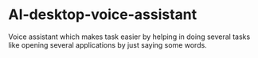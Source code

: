 # AI-desktop-voice-assistant
Voice assistant which makes task easier by helping in doing several tasks like opening several applications by just saying some words. 
